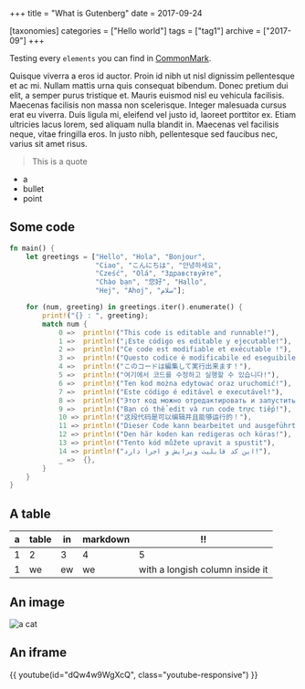 +++
title = "What is Gutenberg"
date = 2017-09-24

[taxonomies]
categories = ["Hello world"]
tags = ["tag1"]
archive = ["2017-09"]
+++

Testing every `elements` you can find in [CommonMark](http://commonmark.org).
<!-- more -->

Quisque viverra a eros id auctor. Proin id nibh ut nisl dignissim pellentesque et ac mi. Nullam mattis urna quis consequat bibendum. Donec pretium dui elit, a semper purus tristique et. Mauris euismod nisl eu vehicula facilisis. Maecenas facilisis non massa non scelerisque. Integer malesuada cursus erat eu viverra. Duis ligula mi, eleifend vel justo id, laoreet porttitor ex. Etiam ultricies lacus lorem, sed aliquam nulla blandit in. Maecenas vel facilisis neque, vitae fringilla eros. In justo nibh, pellentesque sed faucibus nec, varius sit amet risus.

> This is a quote

- a
- bullet
- point

## Some code

```rust
fn main() {
    let greetings = ["Hello", "Hola", "Bonjour",
                     "Ciao", "こんにちは", "안녕하세요",
                     "Cześć", "Olá", "Здравствуйте",
                     "Chào bạn", "您好", "Hallo",
                     "Hej", "Ahoj", "سلام"];

    for (num, greeting) in greetings.iter().enumerate() {
        print!("{} : ", greeting);
        match num {
            0 =>  println!("This code is editable and runnable!"),
            1 =>  println!("¡Este código es editable y ejecutable!"),
            2 =>  println!("Ce code est modifiable et exécutable !"),
            3 =>  println!("Questo codice è modificabile ed eseguibile!"),
            4 =>  println!("このコードは編集して実行出来ます！"),
            5 =>  println!("여기에서 코드를 수정하고 실행할 수 있습니다!"),
            6 =>  println!("Ten kod można edytować oraz uruchomić!"),
            7 =>  println!("Este código é editável e executável!"),
            8 =>  println!("Этот код можно отредактировать и запустить!"),
            9 =>  println!("Bạn có thể edit và run code trực tiếp!"),
            10 => println!("这段代码是可以编辑并且能够运行的！"),
            11 => println!("Dieser Code kann bearbeitet und ausgeführt werden!"),
            12 => println!("Den här koden kan redigeras och köras!"),
            13 => println!("Tento kód můžete upravit a spustit"),
            14 => println!("این کد قابلیت ویرایش و اجرا دارد!"),
            _ =>  {},
        }
    }
}
```

## A table

| a  | table | in | markdown | !!                              |
|----|-------|----|----------|---------------------------------|
| 1  | 2     | 3  | 4        | 5                               |
| 1  | we    | ew | we       | with a longish column inside it |

## An image

![a cat](https://i.imgur.com/t6nPdY8.jpg "A cat")

## An iframe

{{ youtube(id="dQw4w9WgXcQ", class="youtube-responsive") }}
